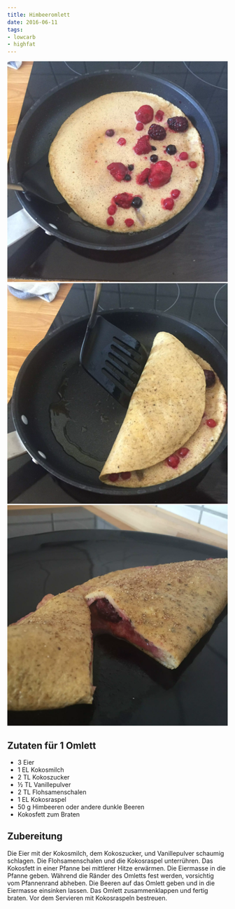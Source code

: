 ```yaml
---
title: Himbeeromlett
date: 2016-06-11
tags:
- lowcarb
- highfat
---
```


![](/img/himbeeromlett-1.webp)
![](/img/himbeeromlett-2.webp)
![](/img/himbeeromlett-3.webp)

## Zutaten für 1 Omlett
- 3     Eier
- 1 EL  Kokosmilch
- 2 TL  Kokoszucker
- ½ TL  Vanillepulver
- 2 TL  Flohsamenschalen
- 1 EL  Kokosraspel
- 50 g  Himbeeren oder andere dunkle Beeren
- Kokosfett zum Braten

## Zubereitung
Die Eier mit der Kokosmilch, dem Kokoszucker, und Vanillepulver schaumig schlagen. Die Flohsamenschalen und die Kokosraspel unterrühren.
Das Kokosfett in einer Pfanne bei mittlerer Hitze erwärmen. Die Eiermasse in die Pfanne geben. Während die Ränder des Omletts fest werden, vorsichtig vom Pfannenrand abheben. Die Beeren auf das Omlett geben und in die Eiermasse einsinken lassen. Das Omlett zusammenklappen und fertig braten.
Vor dem Servieren mit Kokosraspeln bestreuen.
